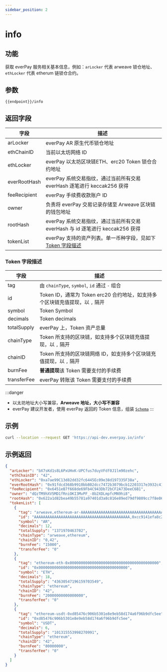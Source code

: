 ```yaml
---
sidebar_position: 2
---
```


# info

## 功能
获取 everPay 服务相关基本信息，例如：`arLocker` 代表 arweave 锁仓地址、`ethLocker` 代表 etherum 链锁仓合约。

## 参数
`{{endpoint}}/info`

## 返回字段
|字段|描述|
|---|---|
|arLocker|everPay AR 原生代币锁仓地址|
|ethChainID|当前以太坊网络 ID|
|ethLocker|everPay 以太坊区块链ETH、erc20 Token 锁仓合约地址|
|everRootHash| everPay 系统交易指纹，通过当前所有交易 everHash 逐笔进行 keccak256 获得|
|feeRecipient|everPay 手续费收款账户 ID|
|owner|负责将 everPay 交易记录存储至 Arweave 区块链的钱包地址|
|rootHash|everPay 系统交易指纹，通过当前所有交易 everHash 与 id 逐笔进行 keccak256 获得|
|tokenList|everPay 支持的资产列表。单一币种字段，见如下 [Token 字段描述](#Token-字段描述)|

### Token 字段描述
|字段|描述|
|---|---|
|tag|由 `chainType`, `symbol`, `id` 通过 `-` 组合|
|id|Token ID，通常为 Token erc20 合约地址，如支持多个区块链充值提现，以 `,` 隔开|
|symbol|Token Symbol|
|decimals|Token decimals|
|totalSupply|everPay 上，Token 资产总量|
|chainType|Token 所支持的区块链，如支持多个区块链充值提现，以 `,` 隔开|
|chainID|Token 所支持的区块链网络 ID，如支持多个区块链充值提现，以 `,` 隔开|
|burnFee|**普通提现**该 Token 需要支付的手续费|
|transferFee|everPay 转账该 Token 需要支付的手续费|

:::danger
* 以太坊地址大小写兼容，**Arweave 地址，大小写不兼容**
* everPay 建议开发者，使用 everPay 返回的 Token 信息，组装 [`Schema`](../../../guide/dive/transaction#schema)
:::

## 示例

```bash
curl --location --request GET 'https://api-dev.everpay.io/info'
```

## 示例返回
```json
{
  "arLocker": "bX7sKd1s8L6PxUHxK-UPCfus7duyVFdf0J1lm90zehc",
  "ethChainID": "42",
  "ethLocker": "0xa7ae99C13d82dd32fc6445Ec09e38d197335F38a",
  "everRootHash": "0x91fdcd368b9910bb802dcc7472b3079bcb12203317e3932c4155b12fc570f9e0",
  "feeRecipient": "0x6451eB7f668de69Fb4C943Db72bCF2A73DeeC6B1",
  "owner": "dQzTM9hXV5MD1fRniOKI3MvPF_-8b2XDLmpfcMN9hi8",
  "rootHash": "0x622a1d82bea49b55781a97401d3a8c816e89ed79df9809cc7f8e06e2af2d863f",
  "tokenList": [
    {
      "tag": "arweave,ethereum-ar-AAAAAAAAAAAAAAAAAAAAAAAAAAAAAAAAAAAAAAAAAAA,0xcc9141efa8c20c7df0778748255b1487957811be",
      "id": "AAAAAAAAAAAAAAAAAAAAAAAAAAAAAAAAAAAAAAAAAAA,0xcc9141efa8c20c7df0778748255b1487957811be",
      "symbol": "AR",
      "decimals": 12,
      "totalSupply": "1371970463702",
      "chainType": "arweave,ethereum",
      "chainID": "0,42",
      "burnFee": "15000",
      "transferFee": "0"
    },
    {
      "tag": "ethereum-eth-0x0000000000000000000000000000000000000000",
      "id": "0x0000000000000000000000000000000000000000",
      "symbol": "ETH",
      "decimals": 18,
      "totalSupply": "43630547196159703549",
      "chainType": "ethereum",
      "chainID": "42",
      "burnFee": "20000000000000000",
      "transferFee": "0"
    },
    {
      "tag": "ethereum-usdt-0xd85476c906b5301e8e9eb58d174a6f96b9dfc5ee",
      "id": "0xd85476c906b5301e8e9eb58d174a6f96b9dfc5ee",
      "symbol": "USDT",
      "decimals": 6,
      "totalSupply": "101315553998270991",
      "chainType": "ethereum",
      "chainID": "42",
      "burnFee": "80000000",
      "transferFee": "0"
    }
  ]
}
```